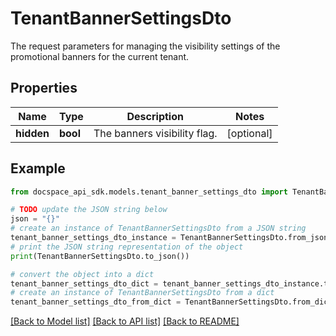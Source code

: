 # TenantBannerSettingsDto
The request parameters for managing the visibility settings of the promotional banners for the current tenant.

## Properties

Name | Type | Description | Notes
------------ | ------------- | ------------- | -------------
**hidden** | **bool** | The banners visibility flag. | [optional] 

## Example

```python
from docspace_api_sdk.models.tenant_banner_settings_dto import TenantBannerSettingsDto

# TODO update the JSON string below
json = "{}"
# create an instance of TenantBannerSettingsDto from a JSON string
tenant_banner_settings_dto_instance = TenantBannerSettingsDto.from_json(json)
# print the JSON string representation of the object
print(TenantBannerSettingsDto.to_json())

# convert the object into a dict
tenant_banner_settings_dto_dict = tenant_banner_settings_dto_instance.to_dict()
# create an instance of TenantBannerSettingsDto from a dict
tenant_banner_settings_dto_from_dict = TenantBannerSettingsDto.from_dict(tenant_banner_settings_dto_dict)
```
[[Back to Model list]](../README.md#documentation-for-models) [[Back to API list]](../README.md#documentation-for-api-endpoints) [[Back to README]](../README.md)


